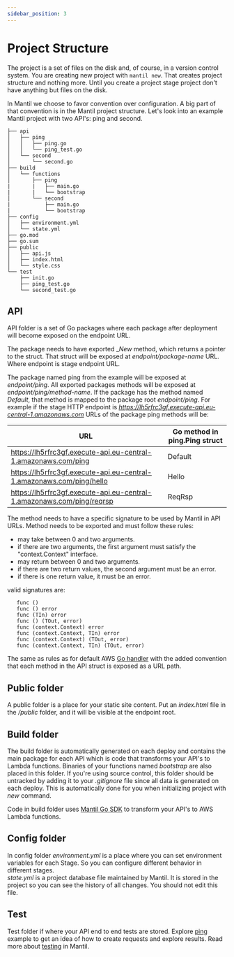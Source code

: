 ```yaml
---
sidebar_position: 3
---
```


# Project Structure

The project is a set of files on the disk and, of course, in a version control system.
You are creating new project with `mantil new`.
That creates project structure and nothing more. Until you create a project
stage project don't have anything but files on the disk.

In Mantil we choose to favor convention over configuration. A big part of that
convention is in the Mantil project structure. Let's look into an example Mantil
project with two API's: ping and second.

```
├── api
│   ├── ping
│   │   ├── ping.go
│   │   └── ping_test.go
│   └── second
│       └── second.go
├── build
│   └── functions
│       ├── ping
|       |   ├── main.go
|       |   └── bootstrap
│       └── second
|           ├── main.go
|           └── bootstrap
├── config
│   ├── environment.yml
│   └── state.yml
├── go.mod
├── go.sum
├── public
│   ├── api.js
│   ├── index.html
│   └── style.css
└── test
    ├── init.go
    ├── ping_test.go
    └── second_test.go
```


## API

API folder is a set of Go packages where each package after deployment will become
exposed on the endpoint URL.

The package needs to have exported __New_ method, which returns a pointer to the
struct. That struct will be exposed at _endpoint/package-name_ URL. Where
endpoint is stage endpoint URL.

The package named ping from the example will be exposed at _endpoint/ping_. All
exported packages methods will be exposed at _endpoint/ping/method-name_. If the
package has the method named _Default_, that method is mapped to the package root
_endpoint/ping_. For example if the stage HTTP endpoint is
_https://lh5rfrc3gf.execute-api.eu-central-1.amazonaws.com_ URLs of the package
ping methods will be:

| URL                                                                      | Go method in ping.Ping struct |
| ------------------------------------------------------------------------ | ----------------------------- |
| https://lh5rfrc3gf.execute-api.eu-central-1.amazonaws.com/ping           | Default                       |
| https://lh5rfrc3gf.execute-api.eu-central-1.amazonaws.com/ping/hello     | Hello                         |
| https://lh5rfrc3gf.execute-api.eu-central-1.amazonaws.com/ping/reqrsp    | ReqRsp                        |


The method needs to have a specific signature to be used by Mantil in API URLs. Method
needs to be exported and must follow these rules:

* may take between 0 and two arguments.
* if there are two arguments, the first argument must satisfy the "context.Context" interface.
* may return between 0 and two arguments.
* if there are two return values, the second argument must be an error.
* if there is one return value, it must be an error.

valid signatures are:
```
   func ()
   func () error
   func (TIn) error
   func () (TOut, error)
   func (context.Context) error
   func (context.Context, TIn) error
   func (context.Context) (TOut, error)
   func (context.Context, TIn) (TOut, error)
```

The same as rules as for default AWS [Go
handler](https://docs.aws.amazon.com/lambda/latest/dg/golang-handler.html) with
the added convention that each method in the API struct is exposed as a URL path.

## Public folder

A public folder is a place for your static site content. Put an _index.html_ file in
the _/public_ folder, and it will be visible at the endpoint root.

## Build folder

The build folder is automatically generated on each deploy and contains the main package
for each API which is code that transforms your API's to Lambda functions.
Binaries of your functions named _bootstrap_ are also placed in this folder. If
you're using source control, this folder should be untracked by adding it to your
_.gitignore_ file since all data is generated on each deploy. This is
automatically done for you when initializing project with _new_ command.

Code in build folder uses [Mantil Go
SDK](https://github.com/mantil-io/mantil.go) to transform your API's to AWS
Lambda functions.

## Config folder

In config folder _environment.yml_ is a place where you can set environment
variables for each Stage. So you can configure different behavior in different
stages.  
_state.yml_ is a project database file maintained by Mantil. It is stored in the project
so you can see the history of all changes. You should not edit this file.

## Test

Test folder if where your API end to end tests are stored. Explore
[ping](https://github.com/mantil-io/template-ping/blob/master/test/ping_test.go)
example to get an idea of how to create requests and explore results. Read more about
[testing](Usage/testing.md) in Mantil.
